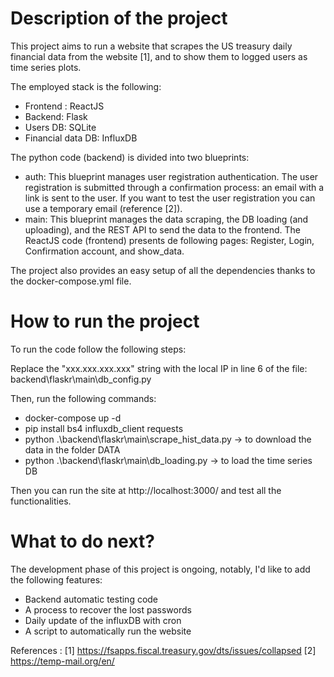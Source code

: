 # Description of the project
This project aims to run a website that scrapes the US treasury daily financial data from the website [1], and to show them to logged users as time series plots.

The employed stack is the following: 
- Frontend : ReactJS 
- Backend: Flask 
- Users DB: SQLite 
- Financial data DB: InfluxDB

The python code (backend) is divided into two blueprints:

- auth: This blueprint manages user registration authentication. The user registration is submitted through a confirmation process: an email with a link is sent to the user. If you want to test the user registration you can use a temporary email (reference [2]).
- main: This blueprint manages the data scraping, the DB loading (and uploading), and the REST API to send the data to the frontend.
The ReactJS code (frontend) presents de following pages: Register, Login, Confirmation account, and show_data.

The project also provides an easy setup of all the dependencies thanks to the docker-compose.yml file.

# How to run the project
To run the code follow the following steps:

Replace the "xxx.xxx.xxx.xxx" string with the local IP in line 6 of the file: backend\flaskr\main\db_config.py

Then, run the following commands:

* docker-compose up -d
* pip install bs4 influxdb_client requests 
* python .\backend\flaskr\main\scrape_hist_data.py -> to download the data in the folder DATA 
* python .\backend\flaskr\main\db_loading.py -> to load the time series DB

Then you can run the site at http://localhost:3000/ and test all the functionalities.


# What to do next? 

The development phase of this project is ongoing, notably, I'd like to add the following features: 
- Backend automatic testing code
- A process to recover the lost passwords
- Daily update of the influxDB with cron
- A script to automatically run the website


References : 
[1] https://fsapps.fiscal.treasury.gov/dts/issues/collapsed 
[2] https://temp-mail.org/en/
